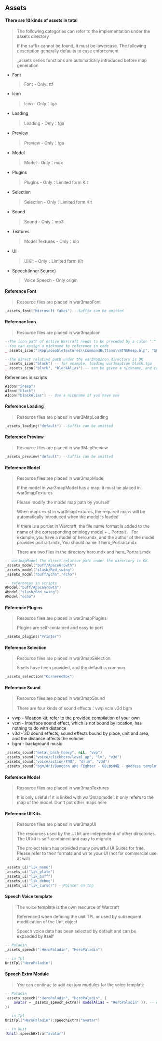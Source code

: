 ## Assets

#### There are 10 kinds of assets in total

> The following categories can refer to the implementation under the assets directory
>
> If the suffix cannot be found, it must be lowercase. The following description generally defaults to case enforcement
>
> _assets series functions are automatically introduced before map generation

* Font
  > Font - Only: ttf
* Icon
  > Icon - Only：tga
* Loading
  > Loading - Only：tga
* Preview
  > Preview - Only：tga
* Model
  > Model - Only：mdx
* Plugins
  > Plugins - Only：Limited form Kit
* Selection
  > Selection - Only：Limited form Kit
* Sound
  > Sound - Only：mp3
* Textures
  > Model Textures - Only：blp
* UI
  > UIKit - Only：Limited form Kit
* Speech(Inner Source)
  > Voice Speech - Only origin

#### Reference Font

> Resource files are placed in war3mapFont

```lua
_assets_font("Microsoft Yahei") --Suffix can be omitted
```

#### Reference Icon

> Resource files are placed in war3mapIcon

```lua
--The icon path of native Warcraft needs to be preceded by a colon ":"
--You can assign a nickname to reference in code
_ assets_icon(":ReplaceableTextures\\CommandButtons\\BTNSheep.blp", "Sheep")

--The direct relative path under the war3mapIcon directory is OK
_ assets_icon("black") -- for example, loading war3mapIcon black.tga
_ assets_icon("black", "blackAlias") -- can be given a nickname, and can be referenced in the code later
```

References in scripts

```lua
AIcon("Sheep")
AIcon("black")
AIcon("blackAlias") -- Use a nickname if you have one
```

#### Reference Loading

> Resource files are placed in war3MapLoading

```lua
_assets_loading("default") --Suffix can be omitted
```

#### Reference Preview

> Resource files are placed in war3MapPreview

```lua
_assets_preview("default") --Suffix can be omitted
```

#### Reference Model

> Resource files are placed in war3mapModel
>
> If the model in war3mapModel has a map, it must be placed in war3mapTextures
>
> Please modify the model map path by yourself
>
> When maps exist in war3mapTextures, the required maps will be automatically introduced when the model is loaded
>
> If there is a portlet in Warcraft, the file name format is added to the name of the corresponding ontology model + _
> Portrait，
> For example, you have a model of hero.mdx, and the author of the model provides portrait.mdx,
> You should name it hero_Portrait.mdx
>
> There are two files in the directory hero.mdx and hero_Portrait.mdx

```lua
-- war3mapModel The direct relative path under the directory is OK
_assets_model("buff/ApaceGrowth")
_assets_model("slash/Red_swing")
_assets_model("buff/Echo","echo")
```

```lua
-- references in scripts
AModel("buff/ApaceGrowth")
AModel("slash/Red_swing")
AModel("echo")
```

#### Reference Plugins

> Resource files are placed in war3mapPlugins
>
> Plugins are self-contained and easy to port

```lua
_assets_plugins("Printer")
```

#### Reference Selection

> Resource files are placed in war3mapSelection
>
> 8 sets have been provided, and the default is common

```lua
_assets_selection("CorneredBox")
```

#### Reference Sound

> Resource files are placed in war3mapSound
>
> There are four kinds of sound effects：vwp vcm v3d bgm

* vwp - Weapon kit, refer to the provided compilation of your own
* vcm - Interface sound effect, which is not bound by location, has nothing to do with distance
* v3d - 3D sound effects, sound effects bound by place, unit and area, and the distance affects the volume
* bgm - background music

```lua
_assets_sound("metal_bash_heavy", nil, "vwp")
_assets_sound("voice/clickhero/level_up", "lv", "v3d")
_assets_sound("voice/action/打鼓", "drum", "v3d")
_assets_sound("bgm/dnf/Dungeon and Fighter - GBL女神殿 - goddess temple", "gbl", "bgm")
```

#### Reference Model

> Resource files are placed in war3mapTextures
>
> It is only useful if it is linked with war3mapmodel. It only refers to the map of the model. Don't put other maps here

#### Reference UI Kits

> Resource files are placed in war3mapUI
>
> The resources used by the UI kit are independent of other directories. The UI kit is self-contained and easy to
> migrate
>
> The project team has provided many powerful UI Suites for free. Please refer to their formats and write your UI (not
> for commercial use at will)

```lua
_assets_ui("lik_menu")
_assets_ui("lik_plate")
_assets_ui("lik_buff")
_assets_ui("lik_debug")
_assets_ui("lik_cursor") --Pointer on top
```

#### Speech Voice template

> The voice template is the own resource of Warcraft
>
> Referenced when defining the unit TPL or used by subsequent modification of the Unit object
>
> Speech voice data has been selected by default and can be expanded by itself

```lua
-- Paladin
_assets_speech(":HeroPaladin", "HeroPaladin")

-- in Tpl
UnitTpl("HeroPaladin")
```

#### Speech Extra Module

> You can continue to add custom modules for the voice template

```lua
-- Paladin
_assets_speech(":HeroPaladin", "HeroPaladin", {
    avatar = _assets_speech_extra({ modelAlias = "HeroPaladin" }), -- Avatar Module
})

-- in Tpl
UnitTpl("HeroPaladin"):speechExtra("avatar")

-- in Unit
(Unit):speechExtra("avatar")
```

